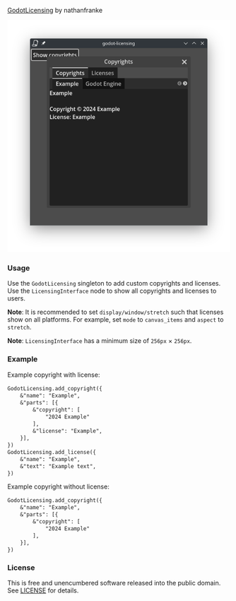 [GodotLicensing](https://github.com/nathanfranke/godot-licensing) by nathanfranke

![example screenshot](https://raw.githubusercontent.com/nathanfranke/godot-licensing/refs/heads/main/static/example.png)

### Usage

Use the `GodotLicensing` singleton to add custom copyrights and licenses. \
Use the `LicensingInterface` node to show all copyrights and licenses to users.

**Note**: It is recommended to set `display/window/stretch` such that licenses
show on all platforms. For example, set `mode` to `canvas_items` and `aspect` to `stretch`.

**Note**: `LicensingInterface` has a minimum size of `256px` × `256px`.

### Example

Example copyright with license:

```gdscript
GodotLicensing.add_copyright({
    &"name": "Example",
    &"parts": [{
        &"copyright": [
            "2024 Example"
        ],
        &"license": "Example",
    }],
})
GodotLicensing.add_license({
    &"name": "Example",
    &"text": "Example text",
})
```

Example copyright without license:

```gdscript
GodotLicensing.add_copyright({
    &"name": "Example",
    &"parts": [{
        &"copyright": [
            "2024 Example"
        ],
    }],
})
```

### License

This is free and unencumbered software released into the public domain. See [LICENSE](https://github.com/nathanfranke/godot-licensing/blob/main/LICENSE) for details.
